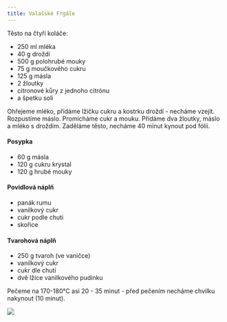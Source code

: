 ```yaml
---
title: Valašské Frgále
---
```


Těsto na čtyři koláče:

* 250 ml mléka
* 40 g droždí
* 500 g polohrubé mouky
* 75 g moučkového cukru
* 125 g másla
* 2 žloutky
* citronové kůry z jednoho citrónu
* a špetku soli

Ohřejeme mléko, přidáme lžičku cukru a kostrku droždí - necháme vzejít. Rozpustíme máslo. Promícháme cukr a mouku. Přidáme dva žloutky, máslo a mléko s droždím. Zaděláme těsto, necháme 40 minut kynout pod fólii.

#### Posypka

* 60 g másla
* 120 g cukru krystal
* 120 g hrubé mouky

#### Povidlová náplň

* panák rumu
* vanilkový cukr
* cukr podle chuti
* skořice

#### Tvarohová náplň

- 250 g tvaroh (ve vaničce)
- vanilkový cukr 
- cukr dle chutí
- dvě lžíce vanilkového pudinku

Pečeme na 170-180°C asi 20 - 35 minut - před pečením necháme chvilku nakynout (10 minut).

![](/buchty/frgal.jpeg)
